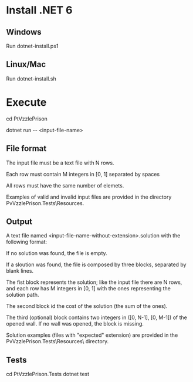 # Install .NET 6

## Windows
Run dotnet-install.ps1

## Linux/Mac
Run dotnet-install.sh

# Execute
cd PtVzzlePrison

dotnet run -- \<input-file-name\>

## File format
The input file must be a text file with N rows.

Each row must contain M integers in [0, 1] separated by spaces

All rows must have the same number of elemets.

Examples of valid and invalid input files are provided in the
directory PvVzzlePrison.Tests\Resources\.

## Output
A text file named \<input-file-name-without-extension\>.solution with the following format:

If no solution was found, the file is empty.

If a sloution was found, the file is composed by three blocks, separated by blank lines.

The fist block represents the solution; like the input file there are N rows, and each
row has M integers in [0, 1] with the ones representing the solution path.

The second block id the cost of the solution (the sum of the ones).

The third (optional) block contains two integers in ([0, N-1], [0, M-1]) of the opened wall.
If no wall was opened, the block is missing.

Solution examples (files with "expected" extension) are provided in the PvVzzlePrison.Tests\Resources\ directory.

## Tests
cd PtVzzlePrison.Tests
dotnet test
